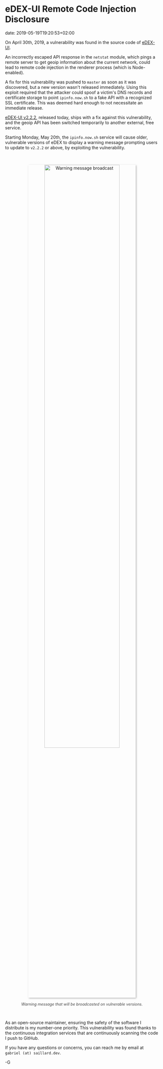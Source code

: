 # eDEX-UI Remote Code Injection Disclosure
date: 2019-05-19T19:20:53+02:00

On April 30th, 2019, a vulnerability was found in the source code of [eDEX-UI](https://github.com/GitSquared/edex-ui).

An incorrectly escaped API response in the `netstat` module, which pings a remote server to get geoip information about the current network, could lead to remote code injection in the renderer process (which is Node-enabled).

A fix for this vulnerability was pushed to `master` as soon as it was discovered, but a new version wasn't released immediately. Using this exploit required that the attacker could spoof a victim's DNS records and certificate storage to point `ipinfo.now.sh` to a fake API with a recognized SSL certificate. This was deemed hard enough to not necessitate an immediate release.

[eDEX-UI v2.2.2](https://github.com/GitSquared/edex-ui/releases/v2.2.2), released today, ships with a fix against this vulnerability, and the geoip API has been switched temporarily to another external, free service.

Starting Monday, May 20th, the `ipinfo.now.sh` service will cause older, vulnerable versions of eDEX to display a warning message prompting users to update to `v2.2.2` or above, by exploiting the vulnerability.

<p align="center">
  <br><br>
	<img alt="Warning message broadcast" style="box-shadow: 2px 2px 5px rgba(0,0,0,0.3);width:70%;" src="{{ URL }}/res/broadcast.png"/><br>
	<p style="text-align:center;font-size:0.9em;opacity:0.8;"><em>Warning message that will be broadcasted on vulnerable versions.</em></p><br>
</p>

As an open-source maintainer, ensuring the safety of the software I distribute is my number-one priority. This vulnerability was found thanks to the continuous integration services that are continuously scanning the code I push to GitHub.

If you have any questions or concerns, you can reach me by email at `gabriel (at) saillard.dev`.

-G
